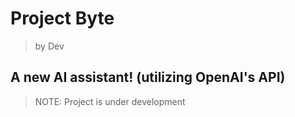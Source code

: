 # Project Byte
> by Dev

## A new AI assistant! (utilizing OpenAI's API)
> NOTE: Project is under development
